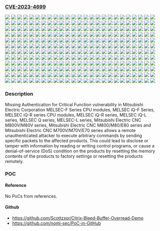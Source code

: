 ### [CVE-2023-4699](https://cve.mitre.org/cgi-bin/cvename.cgi?name=CVE-2023-4699)
![](https://img.shields.io/static/v1?label=Product&message=MELSEC%20L%20Series%20LD77MS16&color=blue)
![](https://img.shields.io/static/v1?label=Product&message=MELSEC%20L%20Series%20LD77MS2&color=blue)
![](https://img.shields.io/static/v1?label=Product&message=MELSEC%20L%20Series%20LD77MS4&color=blue)
![](https://img.shields.io/static/v1?label=Product&message=MELSEC%20Q%20Series%20Q170MSCPU&color=blue)
![](https://img.shields.io/static/v1?label=Product&message=MELSEC%20Q%20Series%20Q172DSCPU&color=blue)
![](https://img.shields.io/static/v1?label=Product&message=MELSEC%20Q%20Series%20Q173DSCPU&color=blue)
![](https://img.shields.io/static/v1?label=Product&message=MELSEC%20Q%20Series%20QD77GF16&color=blue)
![](https://img.shields.io/static/v1?label=Product&message=MELSEC%20Q%20Series%20QD77GF4&color=blue)
![](https://img.shields.io/static/v1?label=Product&message=MELSEC%20Q%20Series%20QD77GF8&color=blue)
![](https://img.shields.io/static/v1?label=Product&message=MELSEC%20Q%20Series%20QD77MS16&color=blue)
![](https://img.shields.io/static/v1?label=Product&message=MELSEC%20Q%20Series%20QD77MS2&color=blue)
![](https://img.shields.io/static/v1?label=Product&message=MELSEC%20Q%20Series%20QD77MS4&color=blue)
![](https://img.shields.io/static/v1?label=Product&message=MELSEC%20iQ-F%20Series%20FX5-40SSC-G&color=blue)
![](https://img.shields.io/static/v1?label=Product&message=MELSEC%20iQ-F%20Series%20FX5-40SSC-S&color=blue)
![](https://img.shields.io/static/v1?label=Product&message=MELSEC%20iQ-F%20Series%20FX5-80SSC-G&color=blue)
![](https://img.shields.io/static/v1?label=Product&message=MELSEC%20iQ-F%20Series%20FX5-80SSC-S&color=blue)
![](https://img.shields.io/static/v1?label=Product&message=MELSEC%20iQ-F%20Series%20FX5S-30MR%2FES&color=blue)
![](https://img.shields.io/static/v1?label=Product&message=MELSEC%20iQ-F%20Series%20FX5S-30MT%2FES&color=blue)
![](https://img.shields.io/static/v1?label=Product&message=MELSEC%20iQ-F%20Series%20FX5S-30MT%2FESS&color=blue)
![](https://img.shields.io/static/v1?label=Product&message=MELSEC%20iQ-F%20Series%20FX5S-40MR%2FES&color=blue)
![](https://img.shields.io/static/v1?label=Product&message=MELSEC%20iQ-F%20Series%20FX5S-40MT%2FES&color=blue)
![](https://img.shields.io/static/v1?label=Product&message=MELSEC%20iQ-F%20Series%20FX5S-40MT%2FESS&color=blue)
![](https://img.shields.io/static/v1?label=Product&message=MELSEC%20iQ-F%20Series%20FX5S-60MR%2FES&color=blue)
![](https://img.shields.io/static/v1?label=Product&message=MELSEC%20iQ-F%20Series%20FX5S-60MT%2FES&color=blue)
![](https://img.shields.io/static/v1?label=Product&message=MELSEC%20iQ-F%20Series%20FX5S-60MT%2FESS&color=blue)
![](https://img.shields.io/static/v1?label=Product&message=MELSEC%20iQ-F%20Series%20FX5S-80MR%2FES&color=blue)
![](https://img.shields.io/static/v1?label=Product&message=MELSEC%20iQ-F%20Series%20FX5S-80MT%2FES&color=blue)
![](https://img.shields.io/static/v1?label=Product&message=MELSEC%20iQ-F%20Series%20FX5S-80MT%2FESS&color=blue)
![](https://img.shields.io/static/v1?label=Product&message=MELSEC%20iQ-F%20Series%20FX5U-32MR%2FDS&color=blue)
![](https://img.shields.io/static/v1?label=Product&message=MELSEC%20iQ-F%20Series%20FX5U-32MR%2FES&color=blue)
![](https://img.shields.io/static/v1?label=Product&message=MELSEC%20iQ-F%20Series%20FX5U-32MT%2FDS&color=blue)
![](https://img.shields.io/static/v1?label=Product&message=MELSEC%20iQ-F%20Series%20FX5U-32MT%2FDSS&color=blue)
![](https://img.shields.io/static/v1?label=Product&message=MELSEC%20iQ-F%20Series%20FX5U-32MT%2FES&color=blue)
![](https://img.shields.io/static/v1?label=Product&message=MELSEC%20iQ-F%20Series%20FX5U-32MT%2FESS&color=blue)
![](https://img.shields.io/static/v1?label=Product&message=MELSEC%20iQ-F%20Series%20FX5U-64MR%2FDS&color=blue)
![](https://img.shields.io/static/v1?label=Product&message=MELSEC%20iQ-F%20Series%20FX5U-64MR%2FES&color=blue)
![](https://img.shields.io/static/v1?label=Product&message=MELSEC%20iQ-F%20Series%20FX5U-64MT%2FDS&color=blue)
![](https://img.shields.io/static/v1?label=Product&message=MELSEC%20iQ-F%20Series%20FX5U-64MT%2FDSS&color=blue)
![](https://img.shields.io/static/v1?label=Product&message=MELSEC%20iQ-F%20Series%20FX5U-64MT%2FES&color=blue)
![](https://img.shields.io/static/v1?label=Product&message=MELSEC%20iQ-F%20Series%20FX5U-64MT%2FESS&color=blue)
![](https://img.shields.io/static/v1?label=Product&message=MELSEC%20iQ-F%20Series%20FX5U-80MR%2FDS&color=blue)
![](https://img.shields.io/static/v1?label=Product&message=MELSEC%20iQ-F%20Series%20FX5U-80MR%2FES&color=blue)
![](https://img.shields.io/static/v1?label=Product&message=MELSEC%20iQ-F%20Series%20FX5U-80MT%2FDS&color=blue)
![](https://img.shields.io/static/v1?label=Product&message=MELSEC%20iQ-F%20Series%20FX5U-80MT%2FDSS&color=blue)
![](https://img.shields.io/static/v1?label=Product&message=MELSEC%20iQ-F%20Series%20FX5U-80MT%2FES&color=blue)
![](https://img.shields.io/static/v1?label=Product&message=MELSEC%20iQ-F%20Series%20FX5U-80MT%2FESS&color=blue)
![](https://img.shields.io/static/v1?label=Product&message=MELSEC%20iQ-F%20Series%20FX5UC-32MR%2FDS-TS&color=blue)
![](https://img.shields.io/static/v1?label=Product&message=MELSEC%20iQ-F%20Series%20FX5UC-32MT%2FD&color=blue)
![](https://img.shields.io/static/v1?label=Product&message=MELSEC%20iQ-F%20Series%20FX5UC-32MT%2FDS-TS&color=blue)
![](https://img.shields.io/static/v1?label=Product&message=MELSEC%20iQ-F%20Series%20FX5UC-32MT%2FDSS&color=blue)
![](https://img.shields.io/static/v1?label=Product&message=MELSEC%20iQ-F%20Series%20FX5UC-32MT%2FDSS-TS&color=blue)
![](https://img.shields.io/static/v1?label=Product&message=MELSEC%20iQ-F%20Series%20FX5UC-64MT%2FD&color=blue)
![](https://img.shields.io/static/v1?label=Product&message=MELSEC%20iQ-F%20Series%20FX5UC-64MT%2FDSS&color=blue)
![](https://img.shields.io/static/v1?label=Product&message=MELSEC%20iQ-F%20Series%20FX5UC-96MT%2FD&color=blue)
![](https://img.shields.io/static/v1?label=Product&message=MELSEC%20iQ-F%20Series%20FX5UC-96MT%2FDSS&color=blue)
![](https://img.shields.io/static/v1?label=Product&message=MELSEC%20iQ-F%20Series%20FX5UJ-24MR%2FDS&color=blue)
![](https://img.shields.io/static/v1?label=Product&message=MELSEC%20iQ-F%20Series%20FX5UJ-24MR%2FES&color=blue)
![](https://img.shields.io/static/v1?label=Product&message=MELSEC%20iQ-F%20Series%20FX5UJ-24MR%2FES-A&color=blue)
![](https://img.shields.io/static/v1?label=Product&message=MELSEC%20iQ-F%20Series%20FX5UJ-24MT%2FDS&color=blue)
![](https://img.shields.io/static/v1?label=Product&message=MELSEC%20iQ-F%20Series%20FX5UJ-24MT%2FDSS&color=blue)
![](https://img.shields.io/static/v1?label=Product&message=MELSEC%20iQ-F%20Series%20FX5UJ-24MT%2FES&color=blue)
![](https://img.shields.io/static/v1?label=Product&message=MELSEC%20iQ-F%20Series%20FX5UJ-24MT%2FES-A&color=blue)
![](https://img.shields.io/static/v1?label=Product&message=MELSEC%20iQ-F%20Series%20FX5UJ-24MT%2FESS&color=blue)
![](https://img.shields.io/static/v1?label=Product&message=MELSEC%20iQ-F%20Series%20FX5UJ-40MR%2FDS&color=blue)
![](https://img.shields.io/static/v1?label=Product&message=MELSEC%20iQ-F%20Series%20FX5UJ-40MR%2FES&color=blue)
![](https://img.shields.io/static/v1?label=Product&message=MELSEC%20iQ-F%20Series%20FX5UJ-40MR%2FES-A&color=blue)
![](https://img.shields.io/static/v1?label=Product&message=MELSEC%20iQ-F%20Series%20FX5UJ-40MT%2FDS&color=blue)
![](https://img.shields.io/static/v1?label=Product&message=MELSEC%20iQ-F%20Series%20FX5UJ-40MT%2FDSS&color=blue)
![](https://img.shields.io/static/v1?label=Product&message=MELSEC%20iQ-F%20Series%20FX5UJ-40MT%2FES&color=blue)
![](https://img.shields.io/static/v1?label=Product&message=MELSEC%20iQ-F%20Series%20FX5UJ-40MT%2FES-A&color=blue)
![](https://img.shields.io/static/v1?label=Product&message=MELSEC%20iQ-F%20Series%20FX5UJ-40MT%2FESS&color=blue)
![](https://img.shields.io/static/v1?label=Product&message=MELSEC%20iQ-F%20Series%20FX5UJ-60MR%2FDS&color=blue)
![](https://img.shields.io/static/v1?label=Product&message=MELSEC%20iQ-F%20Series%20FX5UJ-60MR%2FES&color=blue)
![](https://img.shields.io/static/v1?label=Product&message=MELSEC%20iQ-F%20Series%20FX5UJ-60MR%2FES-A&color=blue)
![](https://img.shields.io/static/v1?label=Product&message=MELSEC%20iQ-F%20Series%20FX5UJ-60MT%2FDS&color=blue)
![](https://img.shields.io/static/v1?label=Product&message=MELSEC%20iQ-F%20Series%20FX5UJ-60MT%2FDSS&color=blue)
![](https://img.shields.io/static/v1?label=Product&message=MELSEC%20iQ-F%20Series%20FX5UJ-60MT%2FES&color=blue)
![](https://img.shields.io/static/v1?label=Product&message=MELSEC%20iQ-F%20Series%20FX5UJ-60MT%2FES-A&color=blue)
![](https://img.shields.io/static/v1?label=Product&message=MELSEC%20iQ-F%20Series%20FX5UJ-60MT%2FESS&color=blue)
![](https://img.shields.io/static/v1?label=Product&message=MELSEC%20iQ-L%20Series%20LD78G16&color=blue)
![](https://img.shields.io/static/v1?label=Product&message=MELSEC%20iQ-L%20Series%20LD78G4&color=blue)
![](https://img.shields.io/static/v1?label=Product&message=MELSEC%20iQ-R%20Series%20R04CPU&color=blue)
![](https://img.shields.io/static/v1?label=Product&message=MELSEC%20iQ-R%20Series%20R04ENCPU&color=blue)
![](https://img.shields.io/static/v1?label=Product&message=MELSEC%20iQ-R%20Series%20R08CPU&color=blue)
![](https://img.shields.io/static/v1?label=Product&message=MELSEC%20iQ-R%20Series%20R08ENCPU&color=blue)
![](https://img.shields.io/static/v1?label=Product&message=MELSEC%20iQ-R%20Series%20R08PCPU&color=blue)
![](https://img.shields.io/static/v1?label=Product&message=MELSEC%20iQ-R%20Series%20R120CPU&color=blue)
![](https://img.shields.io/static/v1?label=Product&message=MELSEC%20iQ-R%20Series%20R120ENCPU&color=blue)
![](https://img.shields.io/static/v1?label=Product&message=MELSEC%20iQ-R%20Series%20R120PCPU&color=blue)
![](https://img.shields.io/static/v1?label=Product&message=MELSEC%20iQ-R%20Series%20R16CPU&color=blue)
![](https://img.shields.io/static/v1?label=Product&message=MELSEC%20iQ-R%20Series%20R16ENCPU&color=blue)
![](https://img.shields.io/static/v1?label=Product&message=MELSEC%20iQ-R%20Series%20R16MTCPU&color=blue)
![](https://img.shields.io/static/v1?label=Product&message=MELSEC%20iQ-R%20Series%20R16PCPU&color=blue)
![](https://img.shields.io/static/v1?label=Product&message=MELSEC%20iQ-R%20Series%20R32CPU&color=blue)
![](https://img.shields.io/static/v1?label=Product&message=MELSEC%20iQ-R%20Series%20R32ENCPU&color=blue)
![](https://img.shields.io/static/v1?label=Product&message=MELSEC%20iQ-R%20Series%20R32MTCPU&color=blue)
![](https://img.shields.io/static/v1?label=Product&message=MELSEC%20iQ-R%20Series%20R32PCPU&color=blue)
![](https://img.shields.io/static/v1?label=Product&message=MELSEC%20iQ-R%20Series%20R64MTCPU&color=blue)
![](https://img.shields.io/static/v1?label=Product&message=MELSEC%20iQ-R%20Series%20RD77GF16&color=blue)
![](https://img.shields.io/static/v1?label=Product&message=MELSEC%20iQ-R%20Series%20RD77GF32&color=blue)
![](https://img.shields.io/static/v1?label=Product&message=MELSEC%20iQ-R%20Series%20RD77GF4&color=blue)
![](https://img.shields.io/static/v1?label=Product&message=MELSEC%20iQ-R%20Series%20RD77GF8&color=blue)
![](https://img.shields.io/static/v1?label=Product&message=MELSEC%20iQ-R%20Series%20RD77MS16&color=blue)
![](https://img.shields.io/static/v1?label=Product&message=MELSEC%20iQ-R%20Series%20RD77MS2&color=blue)
![](https://img.shields.io/static/v1?label=Product&message=MELSEC%20iQ-R%20Series%20RD77MS4&color=blue)
![](https://img.shields.io/static/v1?label=Product&message=MELSEC%20iQ-R%20Series%20RD77MS8&color=blue)
![](https://img.shields.io/static/v1?label=Product&message=MELSEC%20iQ-R%20Series%20RD78G16&color=blue)
![](https://img.shields.io/static/v1?label=Product&message=MELSEC%20iQ-R%20Series%20RD78G32&color=blue)
![](https://img.shields.io/static/v1?label=Product&message=MELSEC%20iQ-R%20Series%20RD78G4&color=blue)
![](https://img.shields.io/static/v1?label=Product&message=MELSEC%20iQ-R%20Series%20RD78G64&color=blue)
![](https://img.shields.io/static/v1?label=Product&message=MELSEC%20iQ-R%20Series%20RD78G8&color=blue)
![](https://img.shields.io/static/v1?label=Product&message=MELSEC%20iQ-R%20Series%20RD78GHV&color=blue)
![](https://img.shields.io/static/v1?label=Product&message=MELSEC%20iQ-R%20Series%20RD78GHW&color=blue)
![](https://img.shields.io/static/v1?label=Product&message=MELSEC-F%20Series%20FX3G-14MR%2FDS&color=blue)
![](https://img.shields.io/static/v1?label=Product&message=MELSEC-F%20Series%20FX3G-14MR%2FES&color=blue)
![](https://img.shields.io/static/v1?label=Product&message=MELSEC-F%20Series%20FX3G-14MR%2FES-A&color=blue)
![](https://img.shields.io/static/v1?label=Product&message=MELSEC-F%20Series%20FX3G-14MT%2FDS&color=blue)
![](https://img.shields.io/static/v1?label=Product&message=MELSEC-F%20Series%20FX3G-14MT%2FDSS&color=blue)
![](https://img.shields.io/static/v1?label=Product&message=MELSEC-F%20Series%20FX3G-14MT%2FES&color=blue)
![](https://img.shields.io/static/v1?label=Product&message=MELSEC-F%20Series%20FX3G-14MT%2FES-A&color=blue)
![](https://img.shields.io/static/v1?label=Product&message=MELSEC-F%20Series%20FX3G-14MT%2FESS&color=blue)
![](https://img.shields.io/static/v1?label=Product&message=MELSEC-F%20Series%20FX3G-24MR%2FDS&color=blue)
![](https://img.shields.io/static/v1?label=Product&message=MELSEC-F%20Series%20FX3G-24MR%2FES&color=blue)
![](https://img.shields.io/static/v1?label=Product&message=MELSEC-F%20Series%20FX3G-24MR%2FES-A&color=blue)
![](https://img.shields.io/static/v1?label=Product&message=MELSEC-F%20Series%20FX3G-24MT%2FDS&color=blue)
![](https://img.shields.io/static/v1?label=Product&message=MELSEC-F%20Series%20FX3G-24MT%2FDSS&color=blue)
![](https://img.shields.io/static/v1?label=Product&message=MELSEC-F%20Series%20FX3G-24MT%2FES&color=blue)
![](https://img.shields.io/static/v1?label=Product&message=MELSEC-F%20Series%20FX3G-24MT%2FES-A&color=blue)
![](https://img.shields.io/static/v1?label=Product&message=MELSEC-F%20Series%20FX3G-24MT%2FESS&color=blue)
![](https://img.shields.io/static/v1?label=Product&message=MELSEC-F%20Series%20FX3G-40MR%2FDS&color=blue)
![](https://img.shields.io/static/v1?label=Product&message=MELSEC-F%20Series%20FX3G-40MR%2FES&color=blue)
![](https://img.shields.io/static/v1?label=Product&message=MELSEC-F%20Series%20FX3G-40MR%2FES-A&color=blue)
![](https://img.shields.io/static/v1?label=Product&message=MELSEC-F%20Series%20FX3G-40MT%2FDS&color=blue)
![](https://img.shields.io/static/v1?label=Product&message=MELSEC-F%20Series%20FX3G-40MT%2FDSS&color=blue)
![](https://img.shields.io/static/v1?label=Product&message=MELSEC-F%20Series%20FX3G-40MT%2FES&color=blue)
![](https://img.shields.io/static/v1?label=Product&message=MELSEC-F%20Series%20FX3G-40MT%2FES-A&color=blue)
![](https://img.shields.io/static/v1?label=Product&message=MELSEC-F%20Series%20FX3G-40MT%2FESS&color=blue)
![](https://img.shields.io/static/v1?label=Product&message=MELSEC-F%20Series%20FX3G-60MR%2FDS&color=blue)
![](https://img.shields.io/static/v1?label=Product&message=MELSEC-F%20Series%20FX3G-60MR%2FES&color=blue)
![](https://img.shields.io/static/v1?label=Product&message=MELSEC-F%20Series%20FX3G-60MR%2FES-A&color=blue)
![](https://img.shields.io/static/v1?label=Product&message=MELSEC-F%20Series%20FX3G-60MT%2FDS&color=blue)
![](https://img.shields.io/static/v1?label=Product&message=MELSEC-F%20Series%20FX3G-60MT%2FDSS&color=blue)
![](https://img.shields.io/static/v1?label=Product&message=MELSEC-F%20Series%20FX3G-60MT%2FES&color=blue)
![](https://img.shields.io/static/v1?label=Product&message=MELSEC-F%20Series%20FX3G-60MT%2FES-A&color=blue)
![](https://img.shields.io/static/v1?label=Product&message=MELSEC-F%20Series%20FX3G-60MT%2FESS&color=blue)
![](https://img.shields.io/static/v1?label=Product&message=MELSEC-F%20Series%20FX3GA-24MR-CM&color=blue)
![](https://img.shields.io/static/v1?label=Product&message=MELSEC-F%20Series%20FX3GA-24MT-CM&color=blue)
![](https://img.shields.io/static/v1?label=Product&message=MELSEC-F%20Series%20FX3GA-40MR-CM&color=blue)
![](https://img.shields.io/static/v1?label=Product&message=MELSEC-F%20Series%20FX3GA-40MT-CM&color=blue)
![](https://img.shields.io/static/v1?label=Product&message=MELSEC-F%20Series%20FX3GA-60MR-CM&color=blue)
![](https://img.shields.io/static/v1?label=Product&message=MELSEC-F%20Series%20FX3GA-60MT-CM&color=blue)
![](https://img.shields.io/static/v1?label=Product&message=MELSEC-F%20Series%20FX3GC-32MT%2FD&color=blue)
![](https://img.shields.io/static/v1?label=Product&message=MELSEC-F%20Series%20FX3GC-32MT%2FDSS&color=blue)
![](https://img.shields.io/static/v1?label=Product&message=MELSEC-F%20Series%20FX3GE-24MR%2FDS&color=blue)
![](https://img.shields.io/static/v1?label=Product&message=MELSEC-F%20Series%20FX3GE-24MR%2FES&color=blue)
![](https://img.shields.io/static/v1?label=Product&message=MELSEC-F%20Series%20FX3GE-24MT%2FDS&color=blue)
![](https://img.shields.io/static/v1?label=Product&message=MELSEC-F%20Series%20FX3GE-24MT%2FDSS&color=blue)
![](https://img.shields.io/static/v1?label=Product&message=MELSEC-F%20Series%20FX3GE-24MT%2FES&color=blue)
![](https://img.shields.io/static/v1?label=Product&message=MELSEC-F%20Series%20FX3GE-24MT%2FESS&color=blue)
![](https://img.shields.io/static/v1?label=Product&message=MELSEC-F%20Series%20FX3GE-40MR%2FDS&color=blue)
![](https://img.shields.io/static/v1?label=Product&message=MELSEC-F%20Series%20FX3GE-40MR%2FES&color=blue)
![](https://img.shields.io/static/v1?label=Product&message=MELSEC-F%20Series%20FX3GE-40MT%2FDS&color=blue)
![](https://img.shields.io/static/v1?label=Product&message=MELSEC-F%20Series%20FX3GE-40MT%2FDSS&color=blue)
![](https://img.shields.io/static/v1?label=Product&message=MELSEC-F%20Series%20FX3GE-40MT%2FES&color=blue)
![](https://img.shields.io/static/v1?label=Product&message=MELSEC-F%20Series%20FX3GE-40MT%2FESS&color=blue)
![](https://img.shields.io/static/v1?label=Product&message=MELSEC-F%20Series%20FX3S-10MR%2FDS&color=blue)
![](https://img.shields.io/static/v1?label=Product&message=MELSEC-F%20Series%20FX3S-10MR%2FES&color=blue)
![](https://img.shields.io/static/v1?label=Product&message=MELSEC-F%20Series%20FX3S-10MT%2FDS&color=blue)
![](https://img.shields.io/static/v1?label=Product&message=MELSEC-F%20Series%20FX3S-10MT%2FDSS&color=blue)
![](https://img.shields.io/static/v1?label=Product&message=MELSEC-F%20Series%20FX3S-10MT%2FES&color=blue)
![](https://img.shields.io/static/v1?label=Product&message=MELSEC-F%20Series%20FX3S-10MT%2FESS&color=blue)
![](https://img.shields.io/static/v1?label=Product&message=MELSEC-F%20Series%20FX3S-14MR%2FDS&color=blue)
![](https://img.shields.io/static/v1?label=Product&message=MELSEC-F%20Series%20FX3S-14MR%2FES&color=blue)
![](https://img.shields.io/static/v1?label=Product&message=MELSEC-F%20Series%20FX3S-14MT%2FDS&color=blue)
![](https://img.shields.io/static/v1?label=Product&message=MELSEC-F%20Series%20FX3S-14MT%2FDSS&color=blue)
![](https://img.shields.io/static/v1?label=Product&message=MELSEC-F%20Series%20FX3S-14MT%2FES&color=blue)
![](https://img.shields.io/static/v1?label=Product&message=MELSEC-F%20Series%20FX3S-14MT%2FESS&color=blue)
![](https://img.shields.io/static/v1?label=Product&message=MELSEC-F%20Series%20FX3S-20MR%2FDS&color=blue)
![](https://img.shields.io/static/v1?label=Product&message=MELSEC-F%20Series%20FX3S-20MR%2FES&color=blue)
![](https://img.shields.io/static/v1?label=Product&message=MELSEC-F%20Series%20FX3S-20MT%2FDS&color=blue)
![](https://img.shields.io/static/v1?label=Product&message=MELSEC-F%20Series%20FX3S-20MT%2FDSS&color=blue)
![](https://img.shields.io/static/v1?label=Product&message=MELSEC-F%20Series%20FX3S-20MT%2FES&color=blue)
![](https://img.shields.io/static/v1?label=Product&message=MELSEC-F%20Series%20FX3S-20MT%2FESS&color=blue)
![](https://img.shields.io/static/v1?label=Product&message=MELSEC-F%20Series%20FX3S-30MR%2FDS&color=blue)
![](https://img.shields.io/static/v1?label=Product&message=MELSEC-F%20Series%20FX3S-30MR%2FES&color=blue)
![](https://img.shields.io/static/v1?label=Product&message=MELSEC-F%20Series%20FX3S-30MR%2FES-2AD&color=blue)
![](https://img.shields.io/static/v1?label=Product&message=MELSEC-F%20Series%20FX3S-30MT%2FDS&color=blue)
![](https://img.shields.io/static/v1?label=Product&message=MELSEC-F%20Series%20FX3S-30MT%2FDSS&color=blue)
![](https://img.shields.io/static/v1?label=Product&message=MELSEC-F%20Series%20FX3S-30MT%2FES&color=blue)
![](https://img.shields.io/static/v1?label=Product&message=MELSEC-F%20Series%20FX3S-30MT%2FES-2AD&color=blue)
![](https://img.shields.io/static/v1?label=Product&message=MELSEC-F%20Series%20FX3S-30MT%2FESS&color=blue)
![](https://img.shields.io/static/v1?label=Product&message=MELSEC-F%20Series%20FX3S-30MT%2FESS-2AD&color=blue)
![](https://img.shields.io/static/v1?label=Product&message=MELSEC-F%20Series%20FX3SA-10MR-CM&color=blue)
![](https://img.shields.io/static/v1?label=Product&message=MELSEC-F%20Series%20FX3SA-10MT-CM&color=blue)
![](https://img.shields.io/static/v1?label=Product&message=MELSEC-F%20Series%20FX3SA-14MR-CM&color=blue)
![](https://img.shields.io/static/v1?label=Product&message=MELSEC-F%20Series%20FX3SA-14MT-CM&color=blue)
![](https://img.shields.io/static/v1?label=Product&message=MELSEC-F%20Series%20FX3SA-20MR-CM&color=blue)
![](https://img.shields.io/static/v1?label=Product&message=MELSEC-F%20Series%20FX3SA-20MT-CM&color=blue)
![](https://img.shields.io/static/v1?label=Product&message=MELSEC-F%20Series%20FX3SA-30MR-CM&color=blue)
![](https://img.shields.io/static/v1?label=Product&message=MELSEC-F%20Series%20FX3SA-30MT-CM&color=blue)
![](https://img.shields.io/static/v1?label=Product&message=MELSEC-F%20Series%20FX3U-128MR%2FDS&color=blue)
![](https://img.shields.io/static/v1?label=Product&message=MELSEC-F%20Series%20FX3U-128MR%2FES&color=blue)
![](https://img.shields.io/static/v1?label=Product&message=MELSEC-F%20Series%20FX3U-128MR%2FES-A&color=blue)
![](https://img.shields.io/static/v1?label=Product&message=MELSEC-F%20Series%20FX3U-128MT%2FDS&color=blue)
![](https://img.shields.io/static/v1?label=Product&message=MELSEC-F%20Series%20FX3U-128MT%2FDSS&color=blue)
![](https://img.shields.io/static/v1?label=Product&message=MELSEC-F%20Series%20FX3U-128MT%2FES&color=blue)
![](https://img.shields.io/static/v1?label=Product&message=MELSEC-F%20Series%20FX3U-128MT%2FES-A&color=blue)
![](https://img.shields.io/static/v1?label=Product&message=MELSEC-F%20Series%20FX3U-128MT%2FESS&color=blue)
![](https://img.shields.io/static/v1?label=Product&message=MELSEC-F%20Series%20FX3U-16MR%2FDS&color=blue)
![](https://img.shields.io/static/v1?label=Product&message=MELSEC-F%20Series%20FX3U-16MR%2FES&color=blue)
![](https://img.shields.io/static/v1?label=Product&message=MELSEC-F%20Series%20FX3U-16MR%2FES-A&color=blue)
![](https://img.shields.io/static/v1?label=Product&message=MELSEC-F%20Series%20FX3U-16MT%2FDS&color=blue)
![](https://img.shields.io/static/v1?label=Product&message=MELSEC-F%20Series%20FX3U-16MT%2FDSS&color=blue)
![](https://img.shields.io/static/v1?label=Product&message=MELSEC-F%20Series%20FX3U-16MT%2FES&color=blue)
![](https://img.shields.io/static/v1?label=Product&message=MELSEC-F%20Series%20FX3U-16MT%2FES-A&color=blue)
![](https://img.shields.io/static/v1?label=Product&message=MELSEC-F%20Series%20FX3U-16MT%2FESS&color=blue)
![](https://img.shields.io/static/v1?label=Product&message=MELSEC-F%20Series%20FX3U-32MR%2FDS&color=blue)
![](https://img.shields.io/static/v1?label=Product&message=MELSEC-F%20Series%20FX3U-32MR%2FES&color=blue)
![](https://img.shields.io/static/v1?label=Product&message=MELSEC-F%20Series%20FX3U-32MR%2FES-A&color=blue)
![](https://img.shields.io/static/v1?label=Product&message=MELSEC-F%20Series%20FX3U-32MR%2FUA1&color=blue)
![](https://img.shields.io/static/v1?label=Product&message=MELSEC-F%20Series%20FX3U-32MS%2FES&color=blue)
![](https://img.shields.io/static/v1?label=Product&message=MELSEC-F%20Series%20FX3U-32MT%2FDS&color=blue)
![](https://img.shields.io/static/v1?label=Product&message=MELSEC-F%20Series%20FX3U-32MT%2FDSS&color=blue)
![](https://img.shields.io/static/v1?label=Product&message=MELSEC-F%20Series%20FX3U-32MT%2FES&color=blue)
![](https://img.shields.io/static/v1?label=Product&message=MELSEC-F%20Series%20FX3U-32MT%2FES-A&color=blue)
![](https://img.shields.io/static/v1?label=Product&message=MELSEC-F%20Series%20FX3U-32MT%2FESS&color=blue)
![](https://img.shields.io/static/v1?label=Product&message=MELSEC-F%20Series%20FX3U-48MR%2FDS&color=blue)
![](https://img.shields.io/static/v1?label=Product&message=MELSEC-F%20Series%20FX3U-48MR%2FES&color=blue)
![](https://img.shields.io/static/v1?label=Product&message=MELSEC-F%20Series%20FX3U-48MR%2FES-A&color=blue)
![](https://img.shields.io/static/v1?label=Product&message=MELSEC-F%20Series%20FX3U-48MT%2FDS&color=blue)
![](https://img.shields.io/static/v1?label=Product&message=MELSEC-F%20Series%20FX3U-48MT%2FDSS&color=blue)
![](https://img.shields.io/static/v1?label=Product&message=MELSEC-F%20Series%20FX3U-48MT%2FES&color=blue)
![](https://img.shields.io/static/v1?label=Product&message=MELSEC-F%20Series%20FX3U-48MT%2FES-A&color=blue)
![](https://img.shields.io/static/v1?label=Product&message=MELSEC-F%20Series%20FX3U-48MT%2FESS&color=blue)
![](https://img.shields.io/static/v1?label=Product&message=MELSEC-F%20Series%20FX3U-64MR%2FDS&color=blue)
![](https://img.shields.io/static/v1?label=Product&message=MELSEC-F%20Series%20FX3U-64MR%2FES&color=blue)
![](https://img.shields.io/static/v1?label=Product&message=MELSEC-F%20Series%20FX3U-64MR%2FES-A&color=blue)
![](https://img.shields.io/static/v1?label=Product&message=MELSEC-F%20Series%20FX3U-64MR%2FUA1&color=blue)
![](https://img.shields.io/static/v1?label=Product&message=MELSEC-F%20Series%20FX3U-64MS%2FES&color=blue)
![](https://img.shields.io/static/v1?label=Product&message=MELSEC-F%20Series%20FX3U-64MT%2FDS&color=blue)
![](https://img.shields.io/static/v1?label=Product&message=MELSEC-F%20Series%20FX3U-64MT%2FDSS&color=blue)
![](https://img.shields.io/static/v1?label=Product&message=MELSEC-F%20Series%20FX3U-64MT%2FES&color=blue)
![](https://img.shields.io/static/v1?label=Product&message=MELSEC-F%20Series%20FX3U-64MT%2FES-A&color=blue)
![](https://img.shields.io/static/v1?label=Product&message=MELSEC-F%20Series%20FX3U-64MT%2FESS&color=blue)
![](https://img.shields.io/static/v1?label=Product&message=MELSEC-F%20Series%20FX3U-80MR%2FDS&color=blue)
![](https://img.shields.io/static/v1?label=Product&message=MELSEC-F%20Series%20FX3U-80MR%2FES&color=blue)
![](https://img.shields.io/static/v1?label=Product&message=MELSEC-F%20Series%20FX3U-80MR%2FES-A&color=blue)
![](https://img.shields.io/static/v1?label=Product&message=MELSEC-F%20Series%20FX3U-80MT%2FDS&color=blue)
![](https://img.shields.io/static/v1?label=Product&message=MELSEC-F%20Series%20FX3U-80MT%2FDSS&color=blue)
![](https://img.shields.io/static/v1?label=Product&message=MELSEC-F%20Series%20FX3U-80MT%2FES&color=blue)
![](https://img.shields.io/static/v1?label=Product&message=MELSEC-F%20Series%20FX3U-80MT%2FES-A&color=blue)
![](https://img.shields.io/static/v1?label=Product&message=MELSEC-F%20Series%20FX3U-80MT%2FESS&color=blue)
![](https://img.shields.io/static/v1?label=Product&message=MELSEC-F%20Series%20FX3UC-16MR%2FD-T&color=blue)
![](https://img.shields.io/static/v1?label=Product&message=MELSEC-F%20Series%20FX3UC-16MR%2FDS-T&color=blue)
![](https://img.shields.io/static/v1?label=Product&message=MELSEC-F%20Series%20FX3UC-16MT%2FD&color=blue)
![](https://img.shields.io/static/v1?label=Product&message=MELSEC-F%20Series%20FX3UC-16MT%2FD-P4&color=blue)
![](https://img.shields.io/static/v1?label=Product&message=MELSEC-F%20Series%20FX3UC-16MT%2FDSS&color=blue)
![](https://img.shields.io/static/v1?label=Product&message=MELSEC-F%20Series%20FX3UC-16MT%2FDSS-P4&color=blue)
![](https://img.shields.io/static/v1?label=Product&message=MELSEC-F%20Series%20FX3UC-32MT%2FD&color=blue)
![](https://img.shields.io/static/v1?label=Product&message=MELSEC-F%20Series%20FX3UC-32MT%2FDSS&color=blue)
![](https://img.shields.io/static/v1?label=Product&message=MELSEC-F%20Series%20FX3UC-32MT-LT&color=blue)
![](https://img.shields.io/static/v1?label=Product&message=MELSEC-F%20Series%20FX3UC-32MT-LT-2&color=blue)
![](https://img.shields.io/static/v1?label=Product&message=MELSEC-F%20Series%20FX3UC-64MT%2FD&color=blue)
![](https://img.shields.io/static/v1?label=Product&message=MELSEC-F%20Series%20FX3UC-64MT%2FDSS&color=blue)
![](https://img.shields.io/static/v1?label=Product&message=MELSEC-F%20Series%20FX3UC-96MT%2FD&color=blue)
![](https://img.shields.io/static/v1?label=Product&message=MELSEC-F%20Series%20FX3UC-96MT%2FDSS&color=blue)
![](https://img.shields.io/static/v1?label=Product&message=Mitsubishi%20Electric%20CNC%20E70%20Series%20E70&color=blue)
![](https://img.shields.io/static/v1?label=Product&message=Mitsubishi%20Electric%20CNC%20E80%20Series%20E80&color=blue)
![](https://img.shields.io/static/v1?label=Product&message=Mitsubishi%20Electric%20CNC%20M700V%20Series%20M720VS&color=blue)
![](https://img.shields.io/static/v1?label=Product&message=Mitsubishi%20Electric%20CNC%20M700V%20Series%20M720VW&color=blue)
![](https://img.shields.io/static/v1?label=Product&message=Mitsubishi%20Electric%20CNC%20M700V%20Series%20M730VS&color=blue)
![](https://img.shields.io/static/v1?label=Product&message=Mitsubishi%20Electric%20CNC%20M700V%20Series%20M730VW&color=blue)
![](https://img.shields.io/static/v1?label=Product&message=Mitsubishi%20Electric%20CNC%20M700V%20Series%20M750VS&color=blue)
![](https://img.shields.io/static/v1?label=Product&message=Mitsubishi%20Electric%20CNC%20M700V%20Series%20M750VW&color=blue)
![](https://img.shields.io/static/v1?label=Product&message=Mitsubishi%20Electric%20CNC%20M70V%20Series%20M70V&color=blue)
![](https://img.shields.io/static/v1?label=Product&message=Mitsubishi%20Electric%20CNC%20M80%20Series%20M80&color=blue)
![](https://img.shields.io/static/v1?label=Product&message=Mitsubishi%20Electric%20CNC%20M80%20Series%20M80W&color=blue)
![](https://img.shields.io/static/v1?label=Product&message=Mitsubishi%20Electric%20CNC%20M800%20Series%20M800S&color=blue)
![](https://img.shields.io/static/v1?label=Product&message=Mitsubishi%20Electric%20CNC%20M800%20Series%20M800W&color=blue)
![](https://img.shields.io/static/v1?label=Product&message=Mitsubishi%20Electric%20CNC%20M800V%20Series%20M800VS&color=blue)
![](https://img.shields.io/static/v1?label=Product&message=Mitsubishi%20Electric%20CNC%20M800V%20Series%20M800VW&color=blue)
![](https://img.shields.io/static/v1?label=Product&message=Mitsubishi%20Electric%20CNC%20M80V%20Series%20M80V&color=blue)
![](https://img.shields.io/static/v1?label=Product&message=Mitsubishi%20Electric%20CNC%20M80V%20Series%20M80VW&color=blue)
![](https://img.shields.io/static/v1?label=Version&message=%3D%20System%20Number%20BND-1012W000%20all%20versions%20&color=brighgreen)
![](https://img.shields.io/static/v1?label=Version&message=%3D%20System%20Number%20BND-1012W002%20all%20versions%20&color=brighgreen)
![](https://img.shields.io/static/v1?label=Version&message=%3D%20System%20Number%20BND-1015W000%20all%20versions%20&color=brighgreen)
![](https://img.shields.io/static/v1?label=Version&message=%3D%20System%20Number%20BND-1015W002%20all%20versions%20&color=brighgreen)
![](https://img.shields.io/static/v1?label=Version&message=%3D%20System%20Number%20BND-1018W000%20all%20versions%20&color=brighgreen)
![](https://img.shields.io/static/v1?label=Version&message=%3D%20System%20Number%20BND-1022W000%20all%20versions%20&color=brighgreen)
![](https://img.shields.io/static/v1?label=Version&message=%3D%20System%20Number%20BND-2005W000%20all%20versions%20&color=brighgreen)
![](https://img.shields.io/static/v1?label=Version&message=%3D%20System%20Number%20BND-2006W000%20all%20versions%20&color=brighgreen)
![](https://img.shields.io/static/v1?label=Version&message=%3D%20System%20Number%20BND-2007W000%20all%20versions%20&color=brighgreen)
![](https://img.shields.io/static/v1?label=Version&message=%3D%20System%20Number%20BND-2008W000all%20versions%20&color=brighgreen)
![](https://img.shields.io/static/v1?label=Version&message=%3D%20System%20Number%20BND-2009W000%20all%20versions%20&color=brighgreen)
![](https://img.shields.io/static/v1?label=Version&message=%3D%20System%20Number%20BND-2051W000%20all%20versions%20&color=brighgreen)
![](https://img.shields.io/static/v1?label=Version&message=%3D%20System%20Number%20BND-2052W000%20all%20versions%20&color=brighgreen)
![](https://img.shields.io/static/v1?label=Version&message=%3D%20System%20Number%20BND-2053W000%20all%20versions%20&color=brighgreen)
![](https://img.shields.io/static/v1?label=Version&message=%3D%20System%20Number%20BND-2054W000%20all%20versions%20&color=brighgreen)
![](https://img.shields.io/static/v1?label=Version&message=%3D%20all%20versions%20&color=brighgreen)
![](https://img.shields.io/static/v1?label=Vulnerability&message=CWE-306%20Missing%20Authentication%20for%20Critical%20Function&color=brighgreen)

### Description

Missing Authentication for Critical Function vulnerability in Mitsubishi Electric Corporation MELSEC-F Series CPU modules, MELSEC iQ-F Series, MELSEC iQ-R series CPU modules, MELSEC iQ-R series, MELSEC iQ-L series, MELSEC Q series, MELSEC-L series, Mitsubishi Electric CNC M800V/M80V series, Mitsubishi Electric CNC M800/M80/E80 series and Mitsubishi Electric CNC M700V/M70V/E70 series allows a remote unauthenticated attacker to execute arbitrary commands by sending specific packets to the affected products. This could lead to disclose or tamper with information by reading or writing control programs, or cause a denial-of-service (DoS) condition on the products by resetting the memory contents of the products to factory settings or resetting the products remotely.

### POC

#### Reference
No PoCs from references.

#### Github
- https://github.com/Scottzxor/Citrix-Bleed-Buffer-Overread-Demo
- https://github.com/nomi-sec/PoC-in-GitHub

